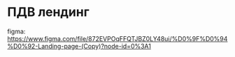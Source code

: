 # ПДВ лендинг
figma: https://www.figma.com/file/872EVPOqFFQTJBZ0LY48ui/%D0%9F%D0%94%D0%92-Landing-page-(Copy)?node-id=0%3A1
